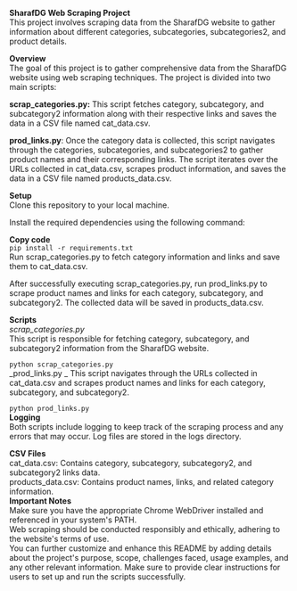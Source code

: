 
**SharafDG Web Scraping Project**  
This project involves scraping data from the SharafDG website to gather information about different categories, subcategories, subcategories2, and product details.  

**Overview**  
The goal of this project is to gather comprehensive data from the SharafDG website using web scraping techniques. The project is divided into two main scripts:  

**scrap_categories.py:** This script fetches category, subcategory, and subcategory2 information along with their respective links and saves the data in a CSV file named cat_data.csv.  

**prod_links.py**: Once the category data is collected, this script navigates through the categories, subcategories, and subcategories2 to gather product names and their corresponding links. The script iterates over the URLs collected in cat_data.csv, scrapes product information, and saves the data in a CSV file named products_data.csv.  

**Setup**  
Clone this repository to your local machine. 

Install the required dependencies using the following command:  

**Copy code**  
```pip install -r requirements.txt```  
Run scrap_categories.py to fetch category information and links and save them to cat_data.csv.  

After successfully executing scrap_categories.py, run prod_links.py to scrape product names and links for each category, subcategory, and subcategory2. The collected data will be saved in products_data.csv.  

**Scripts**  
_scrap_categories.py_    
This script is responsible for fetching category, subcategory, and subcategory2 information from the SharafDG website.  
 

```python scrap_categories.py```  
_prod_links.py  _
This script navigates through the URLs collected in cat_data.csv and scrapes product names and links for each category, subcategory, and subcategory2.  


```python prod_links.py```  
**Logging**  
Both scripts include logging to keep track of the scraping process and any errors that may occur. Log files are stored in the logs directory.  

**CSV Files**  
cat_data.csv: Contains category, subcategory, subcategory2, and subcategory2 links data.  
products_data.csv: Contains product names, links, and related category information.  
**Important Notes**  
Make sure you have the appropriate Chrome WebDriver installed and referenced in your system's PATH.  
Web scraping should be conducted responsibly and ethically, adhering to the website's terms of use.  
You can further customize and enhance this README by adding details about the project's purpose, scope, challenges faced, usage examples, and any other relevant information. Make sure to provide clear instructions for users to set up and run the scripts successfully.





